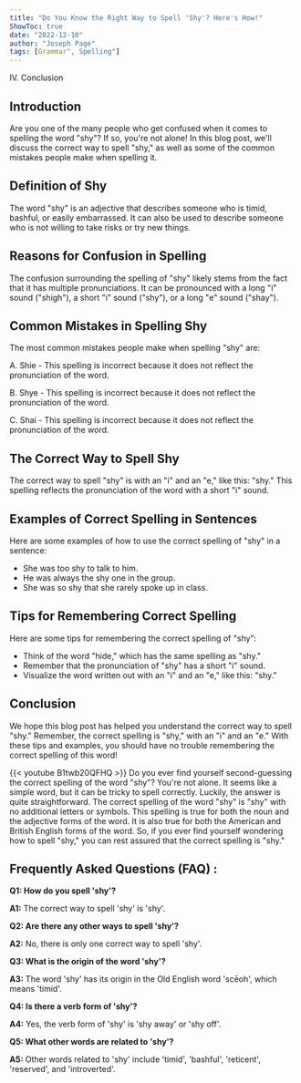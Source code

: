 ```yaml
---
title: "Do You Know the Right Way to Spell 'Shy'? Here's How!"
ShowToc: true 
date: "2022-12-10"
author: "Joseph Page" 
tags: [Grammar", Spelling"]
---
```

IV. Conclusion

## Introduction
Are you one of the many people who get confused when it comes to spelling the word "shy"? If so, you're not alone! In this blog post, we'll discuss the correct way to spell "shy," as well as some of the common mistakes people make when spelling it. 

## Definition of Shy
The word "shy" is an adjective that describes someone who is timid, bashful, or easily embarrassed. It can also be used to describe someone who is not willing to take risks or try new things. 

## Reasons for Confusion in Spelling
The confusion surrounding the spelling of "shy" likely stems from the fact that it has multiple pronunciations. It can be pronounced with a long "i" sound ("shigh"), a short "i" sound ("shy"), or a long "e" sound ("shay"). 

## Common Mistakes in Spelling Shy
The most common mistakes people make when spelling "shy" are: 

A. Shie - This spelling is incorrect because it does not reflect the pronunciation of the word. 

B. Shye - This spelling is incorrect because it does not reflect the pronunciation of the word.

C. Shai - This spelling is incorrect because it does not reflect the pronunciation of the word.

## The Correct Way to Spell Shy
The correct way to spell "shy" is with an "i" and an "e," like this: "shy." This spelling reflects the pronunciation of the word with a short "i" sound. 

## Examples of Correct Spelling in Sentences
Here are some examples of how to use the correct spelling of "shy" in a sentence: 

- She was too shy to talk to him. 
- He was always the shy one in the group. 
- She was so shy that she rarely spoke up in class.

## Tips for Remembering Correct Spelling
Here are some tips for remembering the correct spelling of "shy": 

- Think of the word "hide," which has the same spelling as "shy." 
- Remember that the pronunciation of "shy" has a short "i" sound. 
- Visualize the word written out with an "i" and an "e," like this: "shy." 

## Conclusion
We hope this blog post has helped you understand the correct way to spell "shy." Remember, the correct spelling is "shy," with an "i" and an "e." With these tips and examples, you should have no trouble remembering the correct spelling of this word!

{{< youtube B1twb20QFHQ >}} 
Do you ever find yourself second-guessing the correct spelling of the word "shy"? You're not alone. It seems like a simple word, but it can be tricky to spell correctly. Luckily, the answer is quite straightforward. The correct spelling of the word "shy" is "shy" with no additional letters or symbols. This spelling is true for both the noun and the adjective forms of the word. It is also true for both the American and British English forms of the word. So, if you ever find yourself wondering how to spell "shy," you can rest assured that the correct spelling is "shy."

## Frequently Asked Questions (FAQ) :
**Q1: How do you spell 'shy'?**

**A1:** The correct way to spell 'shy' is 'shy'.

**Q2: Are there any other ways to spell 'shy'?**

**A2:** No, there is only one correct way to spell 'shy'.

**Q3: What is the origin of the word 'shy'?**

**A3:** The word 'shy' has its origin in the Old English word 'scēoh', which means 'timid'.

**Q4: Is there a verb form of 'shy'?**

**A4:** Yes, the verb form of 'shy' is 'shy away' or 'shy off'.

**Q5: What other words are related to 'shy'?**

**A5:** Other words related to 'shy' include 'timid', 'bashful', 'reticent', 'reserved', and 'introverted'.





